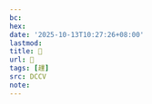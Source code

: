 ```yaml
---
bc:
hex:
date: '2025-10-13T10:27:26+08:00'
lastmod:
title: 􄾀
url: 􄾀
tags: [䟆]
src: DCCV
note:
---
```

